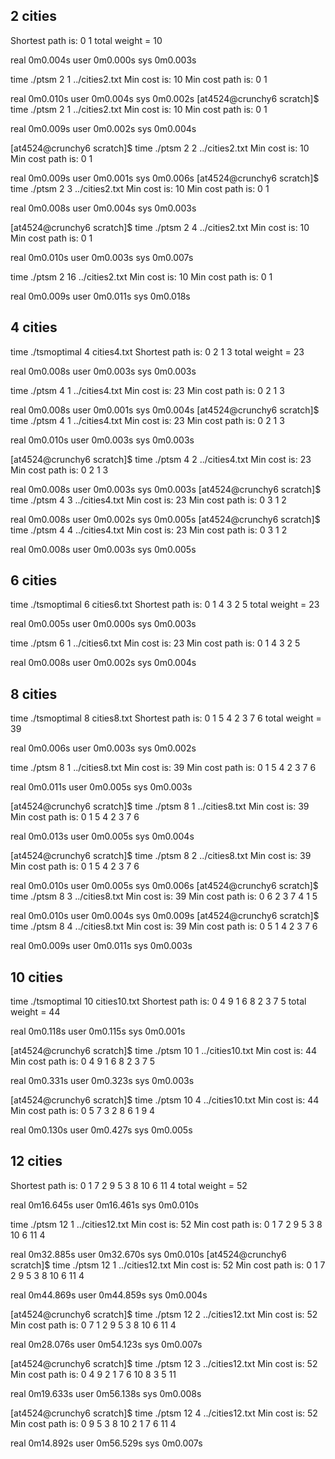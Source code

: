 2 cities
--------
Shortest path is:
0 1
total weight = 10

real    0m0.004s
user    0m0.000s
sys     0m0.003s

time ./ptsm 2 1 ../cities2.txt
Min cost is: 10
Min cost path is: 0 1

real    0m0.010s
user    0m0.004s
sys     0m0.002s
[at4524@crunchy6 scratch]$ time ./ptsm 2 1 ../cities2.txt
Min cost is: 10
Min cost path is: 0 1

real    0m0.009s
user    0m0.002s
sys     0m0.004s

[at4524@crunchy6 scratch]$ time ./ptsm 2 2 ../cities2.txt
Min cost is: 10
Min cost path is: 0 1

real    0m0.009s
user    0m0.001s
sys     0m0.006s
[at4524@crunchy6 scratch]$ time ./ptsm 2 3 ../cities2.txt
Min cost is: 10
Min cost path is: 0 1

real    0m0.008s
user    0m0.004s
sys     0m0.003s

[at4524@crunchy6 scratch]$ time ./ptsm 2 4 ../cities2.txt
Min cost is: 10
Min cost path is: 0 1

real    0m0.010s
user    0m0.003s
sys     0m0.007s

time ./ptsm 2 16 ../cities2.txt
Min cost is: 10
Min cost path is: 0 1

real    0m0.009s
user    0m0.011s
sys     0m0.018s

4 cities
--------
time ./tsmoptimal 4 cities4.txt
Shortest path is:
0 2 1 3
total weight = 23

real    0m0.008s
user    0m0.003s
sys     0m0.003s

time ./ptsm 4 1 ../cities4.txt
Min cost is: 23
Min cost path is: 0 2 1 3

real    0m0.008s
user    0m0.001s
sys     0m0.004s
[at4524@crunchy6 scratch]$ time ./ptsm 4 1 ../cities4.txt
Min cost is: 23
Min cost path is: 0 2 1 3

real    0m0.010s
user    0m0.003s
sys     0m0.003s

[at4524@crunchy6 scratch]$ time ./ptsm 4 2 ../cities4.txt
Min cost is: 23
Min cost path is: 0 2 1 3

real    0m0.008s
user    0m0.003s
sys     0m0.003s
[at4524@crunchy6 scratch]$ time ./ptsm 4 3 ../cities4.txt
Min cost is: 23
Min cost path is: 0 3 1 2

real    0m0.008s
user    0m0.002s
sys     0m0.005s
[at4524@crunchy6 scratch]$ time ./ptsm 4 4 ../cities4.txt
Min cost is: 23
Min cost path is: 0 3 1 2

real    0m0.008s
user    0m0.003s
sys     0m0.005s

6 cities
--------
time ./tsmoptimal 6 cities6.txt
Shortest path is:
0 1 4 3 2 5
total weight = 23

real    0m0.005s
user    0m0.000s
sys     0m0.003s

time ./ptsm 6 1 ../cities6.txt
Min cost is: 23
Min cost path is: 0 1 4 3 2 5

real    0m0.008s
user    0m0.002s
sys     0m0.004s

8 cities
--------
time ./tsmoptimal 8 cities8.txt
Shortest path is:
0 1 5 4 2 3 7 6
total weight = 39

real    0m0.006s
user    0m0.003s
sys     0m0.002s

time ./ptsm 8 1 ../cities8.txt
Min cost is: 39
Min cost path is: 0 1 5 4 2 3 7 6

real    0m0.011s
user    0m0.005s
sys     0m0.003s

[at4524@crunchy6 scratch]$ time ./ptsm 8 1 ../cities8.txt
Min cost is: 39
Min cost path is: 0 1 5 4 2 3 7 6

real    0m0.013s
user    0m0.005s
sys     0m0.004s

[at4524@crunchy6 scratch]$ time ./ptsm 8 2 ../cities8.txt
Min cost is: 39
Min cost path is: 0 1 5 4 2 3 7 6

real    0m0.010s
user    0m0.005s
sys     0m0.006s
[at4524@crunchy6 scratch]$ time ./ptsm 8 3 ../cities8.txt
Min cost is: 39
Min cost path is: 0 6 2 3 7 4 1 5

real    0m0.010s
user    0m0.004s
sys     0m0.009s
[at4524@crunchy6 scratch]$ time ./ptsm 8 4 ../cities8.txt
Min cost is: 39
Min cost path is: 0 5 1 4 2 3 7 6

real    0m0.009s
user    0m0.011s
sys     0m0.003s

10 cities
--------
time ./tsmoptimal 10 cities10.txt
Shortest path is:
0 4 9 1 6 8 2 3 7 5
total weight = 44

real    0m0.118s
user    0m0.115s
sys     0m0.001s

[at4524@crunchy6 scratch]$ time ./ptsm 10 1 ../cities10.txt
Min cost is: 44
Min cost path is: 0 4 9 1 6 8 2 3 7 5

real    0m0.331s
user    0m0.323s
sys     0m0.003s


[at4524@crunchy6 scratch]$ time ./ptsm 10 4 ../cities10.txt
Min cost is: 44
Min cost path is: 0 5 7 3 2 8 6 1 9 4

real    0m0.130s
user    0m0.427s
sys     0m0.005s


12 cities
--------
Shortest path is:
0 1 7 2 9 5 3 8 10 6 11 4
total weight = 52

real    0m16.645s
user    0m16.461s
sys     0m0.010s

time ./ptsm 12 1 ../cities12.txt
Min cost is: 52
Min cost path is: 0 1 7 2 9 5 3 8 10 6 11 4

real    0m32.885s
user    0m32.670s
sys     0m0.010s
[at4524@crunchy6 scratch]$ time ./ptsm 12 1 ../cities12.txt
Min cost is: 52
Min cost path is: 0 1 7 2 9 5 3 8 10 6 11 4

real    0m44.869s
user    0m44.859s
sys     0m0.004s

[at4524@crunchy6 scratch]$ time ./ptsm 12 2 ../cities12.txt
Min cost is: 52
Min cost path is: 0 7 1 2 9 5 3 8 10 6 11 4

real    0m28.076s
user    0m54.123s
sys     0m0.007s

[at4524@crunchy6 scratch]$ time ./ptsm 12 3 ../cities12.txt
Min cost is: 52
Min cost path is: 0 4 9 2 1 7 6 10 8 3 5 11

real    0m19.633s
user    0m56.138s
sys     0m0.008s

[at4524@crunchy6 scratch]$ time ./ptsm 12 4 ../cities12.txt
Min cost is: 52
Min cost path is: 0 9 5 3 8 10 2 1 7 6 11 4

real    0m14.892s
user    0m56.529s
sys     0m0.007s



